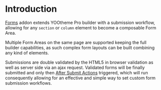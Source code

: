 # Introduction

[Forms](https://zoolanders.com/essentials-for-yootheme-pro/forms) addon extends YOOtheme Pro builder with a submission workflow, allowing for any `section` or `column` element to become a composable Form Area.

Multiple Form Areas on the same page are supported keeping the full builder capabilities, as such complex form layouts can be built combining any kind of elements.

Submissions are double validated by the HTML5 in browser validation as well as server side via an ajax request. Validated forms will be finally submitted and only then [After Submit Actions](./configuration.html#after-submit-actions) triggered, which will run consequently allowing for an effective and simple way to set custom form submission workflows.
